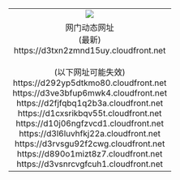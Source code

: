 ﻿<table>
  <tr></tr>
  <tr><td colspan=2 align=center><img src="https://d3txn2zmnd15uy.cloudfront.net/Up/oGate.jpg" /></td></tr>
  <tr><td colspan=2 align=center>网门动态网址<br/>(最新)
<br>https://d3txn2zmnd15uy.cloudfront.net
<br/><br/>(以下网址可能失效)
<br>https://d292yp5dtkmo80.cloudfront.net
<br>https://d3ve3bfup6mwk4.cloudfront.net
<br>https://d2fjfqbq1q2b3a.cloudfront.net
<br>https://d1cxsrikbqv55t.cloudfront.net
<br>https://d10j06ngfzvcd1.cloudfront.net
<br>https://d3l6luvhfkj22a.cloudfront.net
<br>https://d3rvsgu92f2cwg.cloudfront.net
<br>https://d890o1mizt8z7.cloudfront.net
<br>https://d3vsnrcvgfcuh1.cloudfront.net
    </td>
  </tr>
</table>
